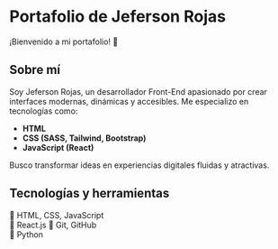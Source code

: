 # Portafolio de Jeferson Rojas  

¡Bienvenido a mi portafolio! 🚀  

## Sobre mí  
Soy Jeferson Rojas, un desarrollador Front-End apasionado por crear interfaces modernas, dinámicas y accesibles. Me especializo en tecnologías como:  

- **HTML**  
- **CSS (SASS, Tailwind, Bootstrap)**  
- **JavaScript (React)**  

Busco transformar ideas en experiencias digitales fluidas y atractivas.  

## Tecnologías y herramientas  
🔹 HTML, CSS, JavaScript  
🔹 React.js 
🔹 Git, GitHub  
🔹 Python
